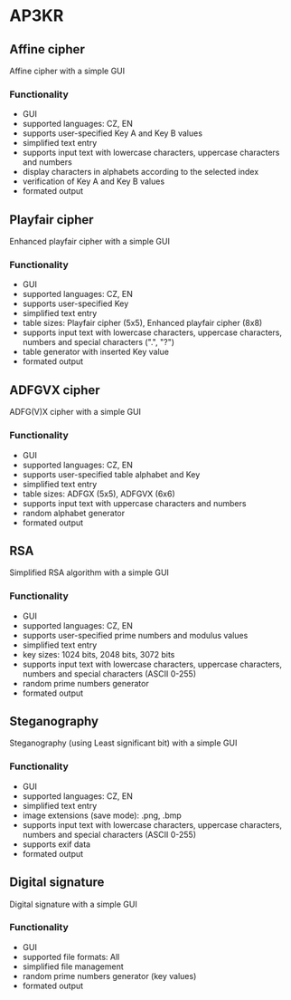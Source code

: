# AP3KR
## Affine cipher
Affine cipher with a simple GUI

### Functionality
- GUI
- supported languages: CZ, EN
- supports user-specified Key A and Key B values
- simplified text entry
- supports input text with lowercase characters, uppercase characters and numbers
- display characters in alphabets according to the selected index
- verification of Key A and Key B values
- formated output

## Playfair cipher
Enhanced playfair cipher with a simple GUI

### Functionality
- GUI
- supported languages: CZ, EN
- supports user-specified Key
- simplified text entry
- table sizes: Playfair cipher (5x5), Enhanced playfair cipher (8x8)
- supports input text with lowercase characters, uppercase characters, numbers and special characters (".", "?")
- table generator with inserted Key value
- formated output

## ADFGVX cipher
ADFG(V)X cipher with a simple GUI

### Functionality
- GUI
- supported languages: CZ, EN
- supports user-specified table alphabet and Key
- simplified text entry
- table sizes: ADFGX (5x5), ADFGVX (6x6)
- supports input text with uppercase characters and numbers
- random alphabet generator
- formated output

## RSA
Simplified RSA algorithm with a simple GUI

### Functionality
- GUI
- supported languages: CZ, EN
- supports user-specified prime numbers and modulus values
- simplified text entry
- key sizes: 1024 bits, 2048 bits, 3072 bits
- supports input text with lowercase characters, uppercase characters, numbers and special characters (ASCII 0-255)
- random prime numbers generator
- formated output

## Steganography
Steganography (using Least significant bit) with a simple GUI

### Functionality
- GUI
- supported languages: CZ, EN
- simplified text entry
- image extensions (save mode): .png, .bmp
- supports input text with lowercase characters, uppercase characters, numbers and special characters (ASCII 0-255)
- supports exif data
- formated output

## Digital signature
Digital signature with a simple GUI

### Functionality
- GUI
- supported file formats: All
- simplified file management
- random prime numbers generator (key values)
- formated output
